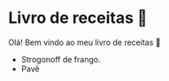 # Livro de receitas :chicken:

Olá! Bem vindo ao meu livro de receitas :cake:



- Strogonoff de frango.
- Pavê







